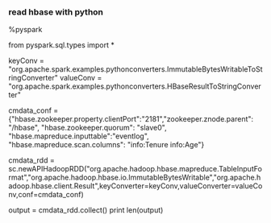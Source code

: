 ### read hbase with python

%pyspark

from pyspark.sql.types import *

keyConv = "org.apache.spark.examples.pythonconverters.ImmutableBytesWritableToStringConverter"
valueConv = "org.apache.spark.examples.pythonconverters.HBaseResultToStringConverter"

cmdata_conf = {"hbase.zookeeper.property.clientPort":"2181","zookeeper.znode.parent": "/hbase", "hbase.zookeeper.quorum": "slave0", "hbase.mapreduce.inputtable":"eventlog", "hbase.mapreduce.scan.columns": "info:Tenure info:Age"}

cmdata_rdd = sc.newAPIHadoopRDD("org.apache.hadoop.hbase.mapreduce.TableInputFormat","org.apache.hadoop.hbase.io.ImmutableBytesWritable","org.apache.hadoop.hbase.client.Result",keyConverter=keyConv,valueConverter=valueConv,conf=cmdata_conf)

output = cmdata_rdd.collect()
print len(output)
